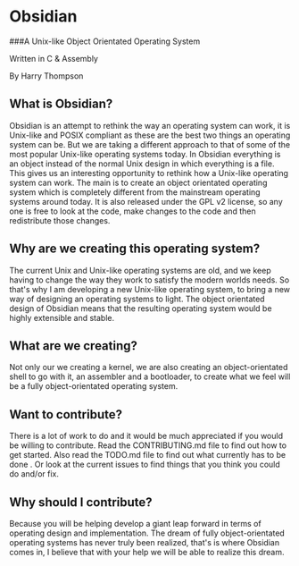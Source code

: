 # Obsidian
###A Unix-like Object Orientated Operating System

Written in C & Assembly

By Harry Thompson

## What is Obsidian?
Obsidian is an attempt to rethink the way an operating system can work, it is Unix-like and POSIX compliant as these are the best two things an operating system can be. But we are taking a different approach to that of some of the most popular Unix-like operating systems today. In Obsidian everything is an object instead of the normal Unix design in which everything is a file. This gives us an interesting opportunity to rethink how a Unix-like operating system can work. The main is to create an object orientated operating system which is completely different from the mainstream operating systems around today. It is also released under the GPL v2 license, so any one is free to look at the code, make changes to the code and then redistribute those changes.

## Why are we creating this operating system?
The current Unix and Unix-like operating systems are old, and we keep having to change the way they work to satisfy the modern worlds needs.
So that's why I am developing a new Unix-like operating system, to bring a new way of designing an operating systems to light. The object orientated design of Obsidian means that the resulting operating system would be highly extensible and stable.

## What are we creating?
Not only our we creating a kernel, we are also creating an object-orientated shell to go with it, an assembler and a bootloader, to create what we feel will be a fully object-orientated operating system.

## Want to contribute?
There is a lot of work to do and it would be much appreciated if you would be willing to contribute. Read the CONTRIBUTING.md file to find out how to get started. Also read the TODO.md file to find out what currently has to be done . Or look at the current issues to find things that you think you could do and/or fix.

## Why should I contribute?
Because you will be helping develop a giant leap forward in terms of operating design and implementation. The dream of fully object-orientated operating systems has never truly been realized, that's is where Obsidian comes in, I believe that with your help we will be able to realize this dream.
